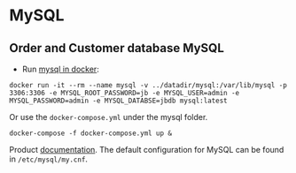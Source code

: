 # MySQL

## Order and Customer database MySQL

* Run [mysql in docker](https://hub.docker.com/_/mysql):

```
docker run -it --rm --name mysql -v ../datadir/mysql:/var/lib/mysql -p 3306:3306 -e MYSQL_ROOT_PASSWORD=jb -e MYSQL_USER=admin -e MYSQL_PASSWORD=admin -e MYSQL_DATABSE=jbdb mysql:latest
```

Or use the `docker-compose.yml` under the mysql folder.

```
docker-compose -f docker-compose.yml up &
```

Product [documentation](https://dev.mysql.com/doc/refman/8.0/en/mysql.html).
The default configuration for MySQL can be found in `/etc/mysql/my.cnf`.

